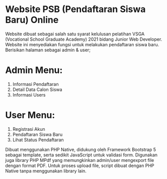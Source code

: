 # Website PSB (Pendaftaran Siswa Baru) Online

Website dibuat sebagai salah satu syarat kelulusan pelatihan VSGA (Vocational School Graduate Academy) 2021 bidang Junior Web Developer.
Website ini menyediakan fungsi untuk melakukan pendaftaran siswa baru.
Berisikan halaman sebagai admin & user;

# Admin Menu:
1. Informasi Pendaftaran
2. Detail Data Calon Siswa
3. Informasi Users

# User Menu:
1. Registrasi Akun
2. Pendaftaran Siswa Baru
3. Lihat Status Pendaftaran

Dibuat menggunakan PHP Native, didukung oleh Framework Bootstrap 5 sebagai template, serta sedikit JavaScript untuk validasi form.
Digunakan juga library PHP MPdf yang memungkinkan admin/user mengexport file dengan format PDF.
Untuk proses upload file, script dibuat dengan PHP Native tanpa menggunakan library lain.
